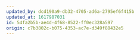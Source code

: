 ```yaml
---
updated_by: dcd190a9-db32-4705-ad6a-2795ef6f415b
updated_at: 1617987031
id: 54fa2b5b-ae4d-4f68-8522-ff0ec328a597
origin: c7b3802c-b075-4353-ac7e-d349f88432e5
---
```

